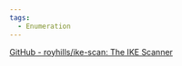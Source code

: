 ```yaml
---
tags:
  - Enumeration
---
```

[GitHub - royhills/ike-scan: The IKE Scanner](https://github.com/royhills/ike-scan)